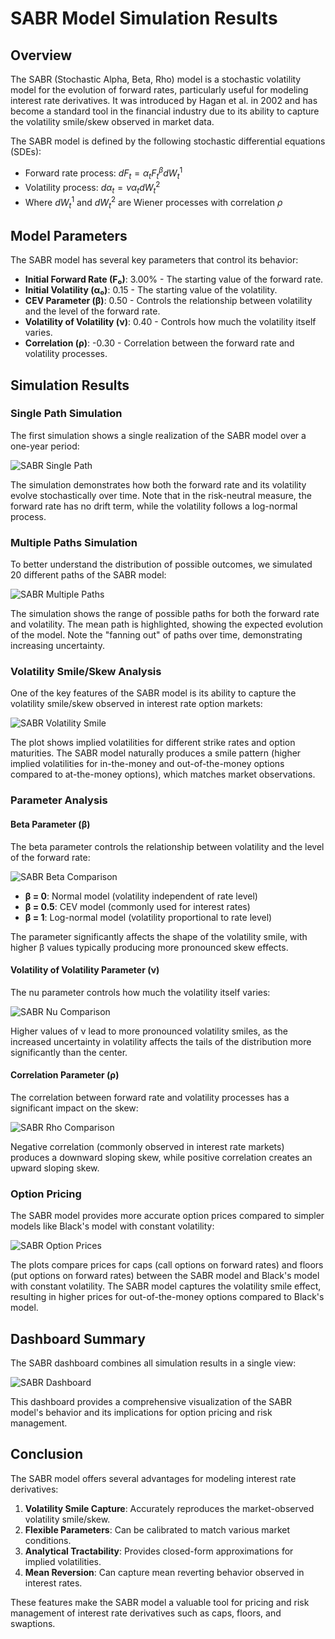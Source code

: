 # SABR Model Simulation Results

## Overview

The SABR (Stochastic Alpha, Beta, Rho) model is a stochastic volatility model for the evolution of forward rates, particularly useful for modeling interest rate derivatives. It was introduced by Hagan et al. in 2002 and has become a standard tool in the financial industry due to its ability to capture the volatility smile/skew observed in market data.

The SABR model is defined by the following stochastic differential equations (SDEs):

- Forward rate process: $dF_t = \alpha_t F_t^\beta dW_t^1$
- Volatility process: $d\alpha_t = \nu \alpha_t dW_t^2$
- Where $dW_t^1$ and $dW_t^2$ are Wiener processes with correlation $\rho$

## Model Parameters

The SABR model has several key parameters that control its behavior:

- **Initial Forward Rate (F₀)**: 3.00% - The starting value of the forward rate.
- **Initial Volatility (α₀)**: 0.15 - The starting value of the volatility.
- **CEV Parameter (β)**: 0.50 - Controls the relationship between volatility and the level of the forward rate.
- **Volatility of Volatility (ν)**: 0.40 - Controls how much the volatility itself varies.
- **Correlation (ρ)**: -0.30 - Correlation between the forward rate and volatility processes.

## Simulation Results

### Single Path Simulation

The first simulation shows a single realization of the SABR model over a one-year period:

![SABR Single Path](../../plots/sabr/sabr_single_path.png)

The simulation demonstrates how both the forward rate and its volatility evolve stochastically over time. Note that in the risk-neutral measure, the forward rate has no drift term, while the volatility follows a log-normal process.

### Multiple Paths Simulation

To better understand the distribution of possible outcomes, we simulated 20 different paths of the SABR model:

![SABR Multiple Paths](../../plots/sabr/sabr_multiple_paths.png)

The simulation shows the range of possible paths for both the forward rate and volatility. The mean path is highlighted, showing the expected evolution of the model. Note the "fanning out" of paths over time, demonstrating increasing uncertainty.

### Volatility Smile/Skew Analysis

One of the key features of the SABR model is its ability to capture the volatility smile/skew observed in interest rate option markets:

![SABR Volatility Smile](../../plots/sabr/sabr_volatility_smile.png)

The plot shows implied volatilities for different strike rates and option maturities. The SABR model naturally produces a smile pattern (higher implied volatilities for in-the-money and out-of-the-money options compared to at-the-money options), which matches market observations.

### Parameter Analysis

#### Beta Parameter (β)

The beta parameter controls the relationship between volatility and the level of the forward rate:

![SABR Beta Comparison](../../plots/sabr/sabr_beta_comparison.png)

- **β = 0**: Normal model (volatility independent of rate level)
- **β = 0.5**: CEV model (commonly used for interest rates)
- **β = 1**: Log-normal model (volatility proportional to rate level)

The parameter significantly affects the shape of the volatility smile, with higher β values typically producing more pronounced skew effects.

#### Volatility of Volatility Parameter (ν)

The nu parameter controls how much the volatility itself varies:

![SABR Nu Comparison](../../plots/sabr/sabr_nu_comparison.png)

Higher values of ν lead to more pronounced volatility smiles, as the increased uncertainty in volatility affects the tails of the distribution more significantly than the center.

#### Correlation Parameter (ρ)

The correlation between forward rate and volatility processes has a significant impact on the skew:

![SABR Rho Comparison](../../plots/sabr/sabr_rho_comparison.png)

Negative correlation (commonly observed in interest rate markets) produces a downward sloping skew, while positive correlation creates an upward sloping skew.

### Option Pricing

The SABR model provides more accurate option prices compared to simpler models like Black's model with constant volatility:

![SABR Option Prices](../../plots/sabr/sabr_option_prices.png)

The plots compare prices for caps (call options on forward rates) and floors (put options on forward rates) between the SABR model and Black's model with constant volatility. The SABR model captures the volatility smile effect, resulting in higher prices for out-of-the-money options compared to Black's model.

## Dashboard Summary

The SABR dashboard combines all simulation results in a single view:

![SABR Dashboard](../../plots/sabr/sabr_dashboard.png)

This dashboard provides a comprehensive visualization of the SABR model's behavior and its implications for option pricing and risk management.

## Conclusion

The SABR model offers several advantages for modeling interest rate derivatives:

1. **Volatility Smile Capture**: Accurately reproduces the market-observed volatility smile/skew.
2. **Flexible Parameters**: Can be calibrated to match various market conditions.
3. **Analytical Tractability**: Provides closed-form approximations for implied volatilities.
4. **Mean Reversion**: Can capture mean reverting behavior observed in interest rates.

These features make the SABR model a valuable tool for pricing and risk management of interest rate derivatives such as caps, floors, and swaptions. 